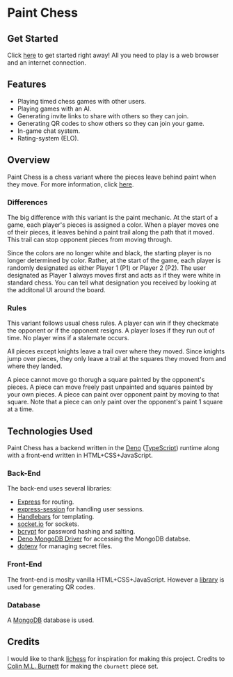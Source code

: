 # Paint Chess

## Get Started
Click [here](https://paint-chess.onrender.com/) to get started right away! All you need to play is a web browser and an internet connection.

## Features
* Playing timed chess games with other users.
* Playing games with an AI.
* Generating invite links to share with others so they can join.
* Generating QR codes to show others so they can join your game.
* In-game chat system.
* Rating-system (ELO).

## Overview
Paint Chess is a chess variant where the pieces leave behind paint when they move. For more information, click [here](https://paint-chess.onrender.com/how-to-play).

### Differences
The big difference with this variant is the paint mechanic. At the start of a game, each player's pieces is assigned a color. When a player moves one of their pieces, it leaves behind a paint trail along the path that it moved. This trail can stop opponent pieces from moving through.

Since the colors are no longer white and black, the starting player is no longer determined by color. Rather, at the start of the game, each player is randomly designated as either Player 1 (P1) or Player 2 (P2). The user designated as Player 1 always moves first and acts as if they were white in standard chess. You can tell what designation you received by looking at the additonal UI around the board.

### Rules
This variant follows usual chess rules. A player can win if they checkmate the opponent or if the opponent resigns. A player loses if they run out of time. No player wins if a stalemate occurs.

All pieces except knights leave a trail over where they moved. Since knights jump over pieces, they only leave a trail at the squares they moved from and where they landed.

A piece cannot move go thorugh a square painted by the opponent's pieces. A piece can move freely past unpainted and squares painted by your own pieces. A piece can paint over opponent paint by moving to that square. Note that a piece can only paint over the opponent's paint 1 square at a time.

## Technologies Used
Paint Chess has a backend written in the [Deno](https://deno.com/) ([TypeScript](https://www.typescriptlang.org/)) runtime along with a front-end written in HTML+CSS+JavaScript.

### Back-End
The back-end uses several libraries:
* [Express](https://expressjs.com/) for routing.
* [express-session](https://www.npmjs.com/package/express-session) for handling user sessions.
* [Handlebars](https://handlebarsjs.com/) for templating.
* [socket.io](https://socket.io/) for sockets.
* [bcrypt](https://www.npmjs.com/package/bcryptjs) for password hashing and salting.
* [Deno MongoDB Driver](https://deno.land/x/mongo@v0.34.0) for accessing the MongoDB databse.
* [dotenv](https://www.npmjs.com/package/dotenv) for managing secret files.

### Front-End
The front-end is moslty vanilla HTML+CSS+JavaScript. However a [library](https://davidshimjs.github.io/qrcodejs/) is used for generating QR codes.

### Database
A [MongoDB](https://www.mongodb.com/) database is used.

## Credits
I would like to thank [lichess](https://github.com/lichess-org/lila) for inspiration for making this project. Credits to [Colin M.L. Burnett](https://en.wikipedia.org/wiki/User:Cburnett) for making the `cburnett` piece set.
